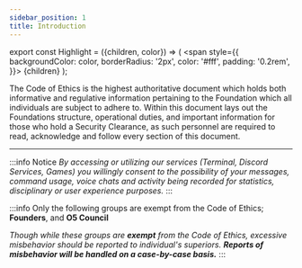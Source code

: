 ```yaml
---
sidebar_position: 1
title: Introduction
---
```



export const Highlight = ({children, color}) => (
<span
style={{
      backgroundColor: color,
      borderRadius: '2px',
      color: '#fff',
      padding: '0.2rem',
    }}>
{children}
</span>
);

The Code of Ethics is the highest authoritative document which holds both informative and regulative information pertaining to the Foundation which all individuals are subject to adhere to. Within this document lays out the Foundations structure, operational duties, and important information for those who hold a Security Clearance, as such personnel are required to read, acknowledge and follow every section of this document.

---

:::info Notice
*By accessing or utilizing our services (Terminal, Discord Services, Games) you willingly consent to the possibility of your messages, command usage, voice chats and activity being recorded for statistics, disciplinary or user experience purposes.*
:::

:::info
Only the following groups are exempt from the Code of Ethics; <Highlight color="#686868">**Founders**</Highlight>, and <Highlight color="#070707">**O5 Council**</Highlight>

*Though while these groups are* ***exempt*** *from the Code of Ethics, excessive misbehavior should be reported to individual's superiors.* ***Reports of misbehavior will be handled on a case-by-case basis.***
:::

